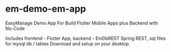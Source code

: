 # em-demo-em-app
EasyManage Demo App For Build Flutter Mobile Apps plus Backend with No-Code

Includes frontend - Flutter App, backend - EmDbREST Spring REST, sql files for mysql db / tables 
Download and setup on your desktop.
